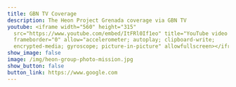 ```yaml
---
title: GBN TV Coverage
description: The Heon Project Grenada coverage via GBN TV
youtube: <iframe width="560" height="315"
  src="https://www.youtube.com/embed/ItFRl0If1eo" title="YouTube video player"
  frameborder="0" allow="accelerometer; autoplay; clipboard-write;
  encrypted-media; gyroscope; picture-in-picture" allowfullscreen></iframe>
show_image: false
image: /img/heon-group-photo-mission.jpg
show_button: false
button_link: https://www.google.com
---
```

